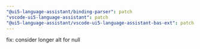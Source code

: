 ```yaml
---
"@ui5-language-assistant/binding-parser": patch
"vscode-ui5-language-assistant": patch
"@ui5-language-assistant/vscode-ui5-language-assistant-bas-ext": patch
---
```


fix: consider longer alt for null
